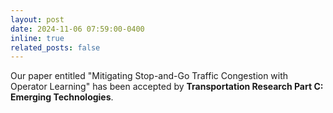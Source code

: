 ```yaml
---
layout: post
date: 2024-11-06 07:59:00-0400
inline: true
related_posts: false
---
```


Our paper entitled "Mitigating Stop-and-Go Traffic Congestion with Operator Learning" has been accepted by **Transportation Research Part C: Emerging Technologies**.
